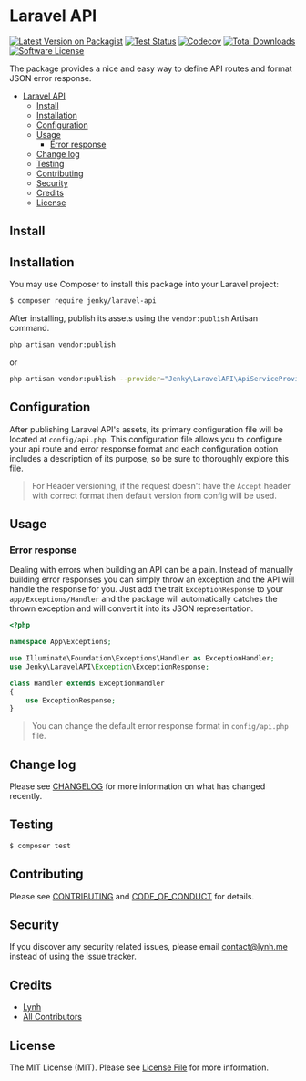 # Laravel API

[![Latest Version on Packagist][ico-version]][link-packagist]
[![Test Status][ico-gh-tests]][link-gh-tests]
[![Codecov][ico-codecov]][link-codecov]
[![Total Downloads][ico-downloads]][link-downloads]
[![Software License][ico-license]](LICENSE.md)

The package provides a nice and easy way to define API routes and format JSON error response.

- [Laravel API](#laravel-api)
  - [Install](#install)
  - [Installation](#installation)
  - [Configuration](#configuration)
  - [Usage](#usage)
    - [Error response](#error-response)
  - [Change log](#change-log)
  - [Testing](#testing)
  - [Contributing](#contributing)
  - [Security](#security)
  - [Credits](#credits)
  - [License](#license)

## Install

## Installation

You may use Composer to install this package into your Laravel project:

``` bash
$ composer require jenky/laravel-api
```

After installing, publish its assets using the `vendor:publish` Artisan command.

``` bash
php artisan vendor:publish
```

or

``` bash
php artisan vendor:publish --provider="Jenky\LaravelAPI\ApiServiceProvider"
```

## Configuration

After publishing Laravel API's assets, its primary configuration file will be located at `config/api.php`. This configuration file allows you to configure your api route and error response format and each configuration option includes a description of its purpose, so be sure to thoroughly explore this file.

> For Header versioning, if the request doesn't have the `Accept` header with correct format then default version from config will be used.

## Usage

### Error response

Dealing with errors when building an API can be a pain. Instead of manually building error responses you can simply throw an exception and the API will handle the response for you. Just add the trait `ExceptionResponse` to your `app/Exceptions/Handler` and the package will automatically catches the thrown exception and will convert it into its JSON representation.

``` php
<?php

namespace App\Exceptions;

use Illuminate\Foundation\Exceptions\Handler as ExceptionHandler;
use Jenky\LaravelAPI\Exception\ExceptionResponse;

class Handler extends ExceptionHandler
{
    use ExceptionResponse;
}
```

> You can change the default error response format in `config/api.php` file.

## Change log

Please see [CHANGELOG](CHANGELOG.md) for more information on what has changed recently.

## Testing

``` bash
$ composer test
```

## Contributing

Please see [CONTRIBUTING](CONTRIBUTING.md) and [CODE_OF_CONDUCT](CODE_OF_CONDUCT.md) for details.

## Security

If you discover any security related issues, please email contact@lynh.me instead of using the issue tracker.

## Credits

- [Lynh][link-author]
- [All Contributors][link-contributors]

## License

The MIT License (MIT). Please see [License File](LICENSE.md) for more information.

[ico-version]: https://img.shields.io/packagist/v/jenky/laravel-api.svg
[ico-license]: https://img.shields.io/badge/license-MIT-brightgreen.svg
[ico-travis]: https://img.shields.io/travis/com/jenky/laravel-api/master.svg
[ico-scrutinizer]: https://img.shields.io/scrutinizer/coverage/g/jenky/laravel-api.svg
[ico-code-quality]: https://img.shields.io/scrutinizer/g/jenky/laravel-api.svg
[ico-downloads]: https://img.shields.io/packagist/dt/jenky/laravel-api.svg
[ico-gh-tests]: https://github.com/jenky/laravel-api/workflows/Tests/badge.svg
[ico-codecov]: https://codecov.io/gh/jenky/laravel-api/branch/master/graph/badge.svg

[link-packagist]: https://packagist.org/packages/jenky/laravel-api
[link-travis]: https://travis-ci.com/jenky/laravel-api
[link-scrutinizer]: https://scrutinizer-ci.com/g/jenky/laravel-api/code-structure
[link-code-quality]: https://scrutinizer-ci.com/g/jenky/laravel-api
[link-downloads]: https://packagist.org/packages/jenky/laravel-api
[link-author]: https://github.com/jenky
[link-contributors]: ../../contributors
[link-gh-tests]: https://github.com/jenky/laravel-api/actions
[link-codecov]: https://codecov.io/gh/jenky/laravel-api

